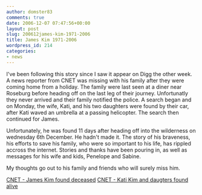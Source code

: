 ```yaml
---
author: domster83
comments: true
date: 2006-12-07 07:47:56+00:00
layout: post
slug: 200612james-kim-1971-2006
title: James Kim 1971-2006
wordpress_id: 214
categories:
- news
---
```


I've been following this story since I saw it appear on Digg the other week. A news reporter from CNET was missing with his family after they were coming home from a holiday. The family were last seen at a diner near Roseburg before heading off on the last leg of their journey. Unfortunatly they never arrived and their family notified the police.
A search began and on Monday, the wife, Kati, and his two daughters were found by their car, after Kati waved an umbrella at a passing helicopter. The search then continued for James.




Unfortunately, he was found 11 days after heading off into the wilderness on wednesday 6th December. He hadn't made it. The story of his braveness, his efforts to save his family, who were so important to his life, has rippled accross the internet. Stories and thanks have been pouring in, as well as messages for his wife and kids, Penelope and Sabine.




My thoughts go out to his family and friends who will surely miss him.




[CNET - James Kim found deceased](http://news.com.com/James+Kim+found+deceased/2100-1028_3-6141498.html)
[CNET - Kati Kim and daugters found alive](http://news.com.com/Wife%2C+daughters+of+missing+CNET+editor+found+alive/2100-1028_3-6140118.html?tag=newsmap)
